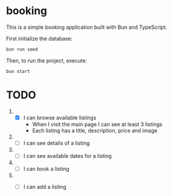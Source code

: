 # booking
This is a simple booking application built with Bun and TypeScript.

First initialize the database:

```bash
bun run seed
```

Then, to run the project, execute:

```bash
bun start
```

# TODO
1. - [x] I can browse available listings
      - When I visit the main page I can see at least 3 listings 
      - Each listing has a title, description, price and image
  
2. - [ ] I can see details of a listing
3. - [ ] I can see available dates for a listing
4. - [ ] I can book a listing
5. - [ ] I can add a listing



